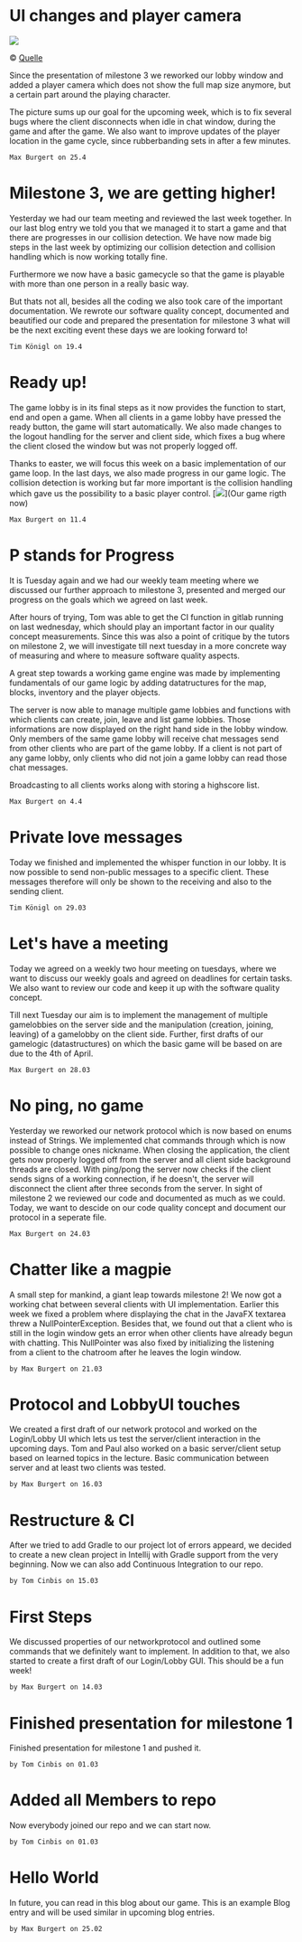 # UI changes and player camera
<img src="bugs.jpg">

&copy; [Quelle](ww.quickmeme.com/meme/3ofono)

Since the presentation of milestone 3 we reworked our lobby window and added a player camera which does not show the full map size anymore, but a certain part around the playing character.

The picture sums up our goal for the upcoming week, which is to fix several bugs where the client disconnects when idle in chat window, during the game and after the game. We also want to improve updates of the player location in the game cycle, since rubberbanding sets in after a few minutes.

`Max Burgert on 25.4`

# Milestone 3, we are getting higher!
Yesterday we had our team meeting and reviewed the last week together. In our last blog entry we told you that we managed it to start a game and that there are progresses in our collision detection. We have now made big steps in the last week by optimizing our collision detection and collision handling which is now working totally fine.

Furthermore we now have a basic gamecycle so that the game is playable with more than one person in a really basic way. 

But thats not all, besides all the coding we also took care of the important documentation. We rewrote our software quality concept, documented and beautified our code and prepared the presentation for milestone 3 what will be the next exciting event these days we are looking forward to!

`Tim Königl on 19.4`

# Ready up!
The game lobby is in its final steps as it now provides the function to start, end and open a game. When all clients in a game lobby have pressed the ready button, the game will start automatically.
We also made changes to the logout handling for the server and client side, which fixes a bug where the client closed the window but was not properly logged off. 

Thanks to easter, we will focus this week on a basic implementation of our game loop. 
In the last days, we also made progress in our game logic. The collision detection is working but far more important is the collision handling which gave us the possibility to a basic player control. 
[<img src="2017-04-11 10_09_10-Get High[524].png">](Our game rigth now)


`Max Burgert on 11.4`

# P stands for Progress
It is Tuesday again and we had our weekly team meeting where we discussed our further approach to milestone 3, presented and merged our progress on the goals which we agreed on last week. 

After hours of trying, Tom was able to get the CI function in gitlab running on last wednesday, which should play an important factor in our quality concept measurements. Since this was also a point of critique by the tutors on milestone 2, we will investigate till next tuesday in a more concrete way of measuring and where to measure software quality aspects.

A great step towards a working game engine was made by implementing fundamentals of our game logic by adding datatructures for the map, blocks, inventory and the player objects. 

The server is now able to manage multiple game lobbies and functions with which clients can create, join, leave and list game lobbies. Those informations are now displayed on the right hand side in the lobby window. Only members of the same game lobby will receive chat messages send from other clients who are part of the game lobby. If a client is not part of any game lobby, only clients who did not join a game lobby can read those chat messages. 

Broadcasting to all clients works along with storing a highscore list.

`Max Burgert on 4.4`

# Private love messages
Today we finished and implemented the whisper function in our lobby. It is now possible to send non-public messages to a specific client. These messages therefore will only be shown to the receiving and also to the sending client.

`Tim Königl on 29.03`

# Let's have a meeting
Today we agreed on a weekly two hour meeting on tuesdays, where we want to discuss our weekly goals and agreed on deadlines for certain tasks. We also want to review our code and keep it up with the software quality concept.

Till next Tuesday our aim is to implement the management of multiple gamelobbies on the server side and the manipulation (creation, joining, leaving) of a gamelobby on the client side. Further, first drafts of our gamelogic (datastructures) on which the basic game will be based on are due to the 4th of April. 

`Max Burgert on 28.03`

# No ping, no game
Yesterday we reworked our network protocol which is now based on enums instead of Strings. We implemented chat commands through which is now possible to change ones nickname. When closing the application, the client gets now properly logged off from the server and all client side background threads are closed. With ping/pong the server now checks if the client sends signs of a working connection, if he doesn't, the server will disconnect the client after three seconds from the server. In sight of milestone 2 we reviewed our code and documented as much as we could. Today, we want to descide on our code quality concept and document our protocol in a seperate file.

`Max Burgert on 24.03`

# Chatter like a magpie
A small step for mankind, a giant leap towards milestone 2! We now got a working chat between several clients with UI implementation. Earlier this week we fixed a problem where displaying the chat in the JavaFX textarea threw a NullPointerException. Besides that, we found out that a client who is still in the login window gets an error when other clients have already begun with chatting. This NullPointer was also fixed by initializing the listening from a client to the chatroom after he leaves the login window.

`by Max Burgert on 21.03`

# Protocol and LobbyUI touches 
We created a first draft of our network protocol and worked on the Login/Lobby UI which lets us test the server/client interaction in the upcoming days. Tom and Paul also worked on a basic server/client setup based on learned topics in the lecture. Basic communication between  server and at least two clients was tested.

`by Max Burgert on 16.03`

# Restructure & CI
After we tried to add Gradle to our project lot of errors appeard, we decided to create a new clean project in Intellij with Gradle support from the very beginning.
Now we can also add Continuous Integration to our repo.

`by Tom Cinbis on 15.03`

# First Steps
We discussed properties of our networkprotocol and outlined some commands that we definitely want to implement. In addition to that, we also started to create a first draft of our Login/Lobby GUI. This should be a fun week!

`by Max Burgert on 14.03`

# Finished presentation for milestone 1
Finished presentation for milestone 1 and pushed it.

`by Tom Cinbis on 01.03`

# Added all Members to repo
Now everybody joined our repo and we can start now.

`by Tom Cinbis on 01.03`

# Hello World
In future, you can read in this blog about our game. This is an example Blog entry and will be used similar in upcoming blog entries.

`by Max Burgert on 25.02`
